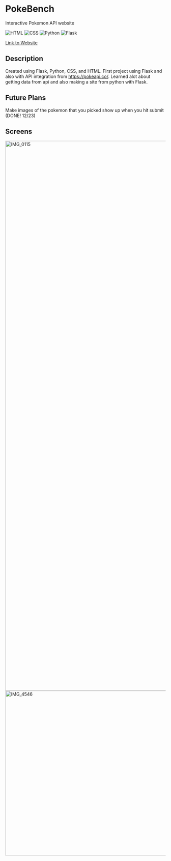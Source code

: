 # PokeBench
Interactive Pokemon API website

![HTML](https://img.shields.io/badge/HTML-E34F26?style=for-the-badge&logo=html5&logoColor=white)
![CSS](https://img.shields.io/badge/CSS-1572B6?style=for-the-badge&logo=css3&logoColor=white)
![Python](https://img.shields.io/badge/Python-3776AB?style=for-the-badge&logo=python&logoColor=white)
![Flask](https://img.shields.io/badge/Flask-000000?style=for-the-badge&logo=flask&logoColor=white)

<a href="https://ivannzheng.pythonanywhere.com/" target="_blank"> Link to Website </a> 

## Description

Created using Flask, Python, CSS, and HTML. First project using Flask and also with API integration from https://pokeapi.co/. Learned alot about getting data from api and also making a site from python with Flask. 


## Future Plans

Make images of the pokemon that you picked show up when you hit submit (DONE! 12/23) 

## Screens 

<img width="1728" alt="IMG_0115" src="https://github.com/user-attachments/assets/7218cc9f-f4ef-4935-9416-d80e499281bc" />

<img width="518" alt="IMG_4546" src="https://github.com/user-attachments/assets/ef650f80-77c5-496c-b2ea-224611f22766" />
